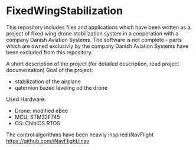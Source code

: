 # FixedWingStabilization
This repository includes files and applications which have been written as a project of fixed wing drone stabilization system in a cooperation with a company Danish Aviation Systems. The software is not complete - parts which are owned exclusivly by the company Danish Aviation Systems have been excluded from this repository. 

A short description of the project (for detailed description, read project documentation)
Goal of the project:
- stabilization of the airplane 
- qaternion bazed leveling od the drone

Used Hardware:
- Drone: modified eBee
- MCU: STM32F745
- OS: ChibiOS RTOS

The control algorithms have been heavily inspired iNavFlight
https://github.com/iNavFlight/inav
